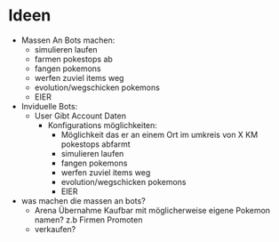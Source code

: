 # Ideen
- Massen An Bots machen:
  - simulieren laufen
  - farmen pokestops ab
  - fangen pokemons
  - werfen zuviel items weg
  - evolution/wegschicken pokemons
  - EIER
- Inviduelle Bots:
  - User Gibt Account Daten
    - Konfigurations möglichkeiten:
      - Möglichkeit das er an einem Ort im umkreis von X KM pokestops abfarmt
      - simulieren laufen
      - fangen pokemons
      - werfen zuviel items weg
      - evolution/wegschicken pokemons
      - EIER
- was machen die massen an bots?
  - Arena Übernahme Kaufbar mit möglicherweise eigene Pokemon namen? z.b Firmen Promoten
  - verkaufen?
